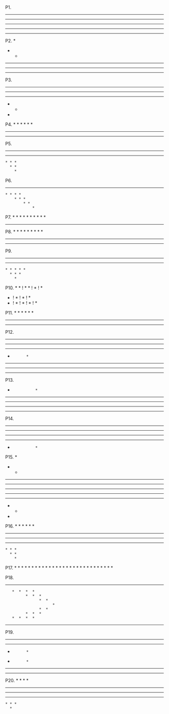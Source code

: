 P1.
* * * * * 
* * * * * 
* * * * * 
* * * * * 
* * * * * 

P2.
* 
* * 
* * * 
* * * * 
* * * * * 

P3.
* * * * * 
* * * * 
* * * 
* * 
* 

P4.
        * 
      * * 
    * * * 
  * * * * 
* * * * * 

P5.
* * * * * 
  * * * * 
    * * * 
      * * 
        * 

P6.
* * * * * 
    * * * * 
        * * * 
            * * 
                * 

P7.
                * 
            * * 
        * * * 
    * * * * 
* * * * * 

P8.
        * 
      * * * 
    * * * * * 
  * * * * * * * 
* * * * * * * * * 

P9.
* * * * * * * * * 
  * * * * * * * 
    * * * * * 
      * * * 
        * 

P10.
        * 
      * ! * 
    * ! * ! * 
  * ! * ! * ! * 
* ! * ! * ! * ! * 

P11.
        * 
      *   * 
    *   *   * 
  *   *   *   * 
*   *   *   *   * 

P12.
* * * * * * * 
* * *   * * * 
* *       * * 
*           * 
* *       * * 
* * *   * * * 
* * * * * * * 

P13.
*               * 
* *           * * 
* * *       * * * 
* * * *   * * * * 
* * * * * * * * * 

P14.
* * * * * * * * * 
* * * *   * * * * 
* * *       * * * 
* *           * * 
*               * 

P15.
* 
* * 
* * * 
* * * * 
* * * * * 
* * * * 
* * * 
* * 
* 

P16.
        * 
      * * 
    * * * 
  * * * * 
* * * * * 
  * * * * 
    * * * 
      * * 
        * 

P17.
             *  *  *  *  * 
          *  *  *  * 
       *  *  * 
    *  * 
 * 
    *  * 
       *  *  * 
          *  *  *  * 
             *  *  *  *  * 

P18.
 *  *  *  *  * 
       *  *  *  * 
             *  *  * 
                   *  * 
                         * 
                   *  * 
             *  *  * 
       *  *  *  * 
 *  *  *  *  * 

P19.
* * *   * * * 
* *       * * 
*           * 
              
*           * 
* *       * * 
* * *   * * * 

P20.
      * 
    * * * 
  * * * * * 
* * * * * * * 
  * * * * * 
    * * * 
      * 


